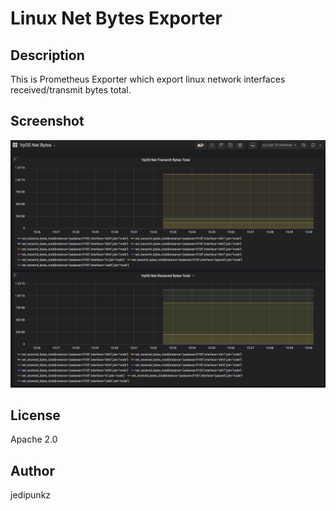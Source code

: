 # Linux Net Bytes Exporter

## Description

This is Prometheus Exporter which export linux network interfaces received/transmit bytes total.

## Screenshot

<img src="https://raw.githubusercontent.com/jedipunkz/linux-net-bytes-exporter/main/pix/linux-net-bytes-exporter.png">

## License

Apache 2.0

## Author

jedipunkz
